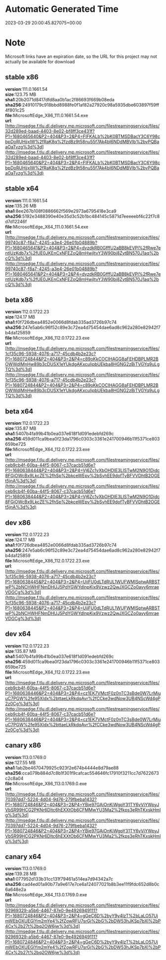 # Automatic Generated Time
2023-03-29 20:00:45.827075+00:00

# Note
Microsoft links have an expiration date, so the URL for this project may not actually be available for download

## stable x86
**version**:111.0.1661.54  
**size**:123.75 MB  
**sha1**:20b2071d8417dfd8aa0b1ac2f86693f669b08eda  
**sha256**:24910179c918bbd8988fe0f1af82a27920c98a5935dbe603897f59ff4f801c25  
**file**:MicrosoftEdge_X86_111.0.1661.54.exe  
**url**:[http://msedge.f.tlu.dl.delivery.mp.microsoft.com/filestreamingservice/files/32d289ed-baad-4403-8e02-bf8ff3ce431f?P1=1680465640&P2=404&P3=2&P4=FIFKALb%2bK0BTMSDBacY3C6Y98cbpDoRUHjjxlW%2fRaK8q%2fzdBz9t58nu55f7Ak4bI6NDdMBVIb%2bvPQBaaOaTvzg%3d%3d](http://msedge.f.tlu.dl.delivery.mp.microsoft.com/filestreamingservice/files/32d289ed-baad-4403-8e02-bf8ff3ce431f?P1=1680465640&P2=404&P3=2&P4=FIFKALb%2bK0BTMSDBacY3C6Y98cbpDoRUHjjxlW%2fRaK8q%2fzdBz9t58nu55f7Ak4bI6NDdMBVIb%2bvPQBaaOaTvzg%3d%3d)  

## stable x64
**version**:111.0.1661.54  
**size**:135.26 MB  
**sha1**:8ee267b108f0886662f569e2973a6795418e3ca9  
**sha256**:5192e3488390e40e35d3c52b1bc484145c5871d7eeeeebf4c22f7c8d7d12246f  
**file**:MicrosoftEdge_X64_111.0.1661.54.exe  
**url**:[http://msedge.f.tlu.dl.delivery.mp.microsoft.com/filestreamingservice/files/99740c87-f8a7-4245-a3e4-26e01b04889b?P1=1680465641&P2=404&P3=2&P4=dyzdkRB0GfffU2aBB8kEVPl%2fRwe7entlUzKdb7x%2fUE0JKEnCxNFEZoQ8mHwjItvY3W90bj8ZvtBN570J1aq%2bcQ%3d%3d](http://msedge.f.tlu.dl.delivery.mp.microsoft.com/filestreamingservice/files/99740c87-f8a7-4245-a3e4-26e01b04889b?P1=1680465641&P2=404&P3=2&P4=dyzdkRB0GfffU2aBB8kEVPl%2fRwe7entlUzKdb7x%2fUE0JKEnCxNFEZoQ8mHwjItvY3W90bj8ZvtBN570J1aq%2bcQ%3d%3d)  

## beta x86
**version**:112.0.1722.23  
**size**:124.17 MB  
**sha1**:f0f726dbea4852e0066d8fdab335ad3726b97c74  
**sha256**:247e5ab6c96f52c89e3c72ea4d75454dae6ad8c962a280e82942f7b4da125859  
**file**:MicrosoftEdge_X86_112.0.1722.23.exe  
**url**:[http://msedge.f.tlu.dl.delivery.mp.microsoft.com/filestreamingservice/files/1cf35c96-5938-4076-a717-45cdb4b2e23c?P1=1680724844&P2=404&P3=2&P4=c89oKkCOCIHAGG8aFEHDBPLMR2BOWWdIMnHw89b3cDUSX1eYUkdgAKxcuIipbUEkba8HGNG2zBiTVGYq9uLgTQ%3d%3d](http://msedge.f.tlu.dl.delivery.mp.microsoft.com/filestreamingservice/files/1cf35c96-5938-4076-a717-45cdb4b2e23c?P1=1680724844&P2=404&P3=2&P4=c89oKkCOCIHAGG8aFEHDBPLMR2BOWWdIMnHw89b3cDUSX1eYUkdgAKxcuIipbUEkba8HGNG2zBiTVGYq9uLgTQ%3d%3d)  

## beta x64
**version**:112.0.1722.23  
**size**:135.87 MB  
**sha1**:5407b4fa99b41b0ea037e618f1d091edebfd269c  
**sha256**:459d011ca9bea0f23da1796c0303c3361e241700946b11f5371ce803659be725  
**file**:MicrosoftEdge_X64_112.0.1722.23.exe  
**url**:[http://msedge.f.tlu.dl.delivery.mp.microsoft.com/filestreamingservice/files/ceb9cb4f-60ba-44f5-8067-c37cacb51d6e?P1=1680638444&P2=404&P3=2&P4=Vj6Zc1vXbOHDIE3LISTwM2N9O1Didc8FGjOWcBx9LkcZE%2fhSp%2bkceWEpv%2bSyhEE9dofTyBFVVDhtB2OGEt5jnA%3d%3d](http://msedge.f.tlu.dl.delivery.mp.microsoft.com/filestreamingservice/files/ceb9cb4f-60ba-44f5-8067-c37cacb51d6e?P1=1680638444&P2=404&P3=2&P4=Vj6Zc1vXbOHDIE3LISTwM2N9O1Didc8FGjOWcBx9LkcZE%2fhSp%2bkceWEpv%2bSyhEE9dofTyBFVVDhtB2OGEt5jnA%3d%3d)  

## dev x86
**version**:112.0.1722.23  
**size**:124.17 MB  
**sha1**:f0f726dbea4852e0066d8fdab335ad3726b97c74  
**sha256**:247e5ab6c96f52c89e3c72ea4d75454dae6ad8c962a280e82942f7b4da125859  
**file**:MicrosoftEdge_X86_112.0.1722.23.exe  
**url**:[http://msedge.f.tlu.dl.delivery.mp.microsoft.com/filestreamingservice/files/1cf35c96-5938-4076-a717-45cdb4b2e23c?P1=1680638445&P2=404&P3=2&P4=UiiFU0dLTdRUL1WUFWMlSptwARBSTwP%2bNCHWHFNmDHUJ5PdYGWYdlnpKix9Vzwz2QwJXGCZo0avy6mraeVDGCg%3d%3d](http://msedge.f.tlu.dl.delivery.mp.microsoft.com/filestreamingservice/files/1cf35c96-5938-4076-a717-45cdb4b2e23c?P1=1680638445&P2=404&P3=2&P4=UiiFU0dLTdRUL1WUFWMlSptwARBSTwP%2bNCHWHFNmDHUJ5PdYGWYdlnpKix9Vzwz2QwJXGCZo0avy6mraeVDGCg%3d%3d)  

## dev x64
**version**:112.0.1722.23  
**size**:135.87 MB  
**sha1**:5407b4fa99b41b0ea037e618f1d091edebfd269c  
**sha256**:459d011ca9bea0f23da1796c0303c3361e241700946b11f5371ce803659be725  
**file**:MicrosoftEdge_X64_112.0.1722.23.exe  
**url**:[http://msedge.f.tlu.dl.delivery.mp.microsoft.com/filestreamingservice/files/ceb9cb4f-60ba-44f5-8067-c37cacb51d6e?P1=1680638446&P2=404&P3=2&P4=cz1EK7VMctF0z0nTC3sBde0W7LrMiuuC7PGW%2fe95XIdx%2bttaeLkRkdqAvr%2fCCke3wdNow3UB4NScWd4gP2z0Cg%3d%3d](http://msedge.f.tlu.dl.delivery.mp.microsoft.com/filestreamingservice/files/ceb9cb4f-60ba-44f5-8067-c37cacb51d6e?P1=1680638446&P2=404&P3=2&P4=cz1EK7VMctF0z0nTC3sBde0W7LrMiuuC7PGW%2fe95XIdx%2bttaeLkRkdqAvr%2fCCke3wdNow3UB4NScWd4gP2z0Cg%3d%3d)  

## canary x86
**version**:113.0.1769.0  
**size**:127.55 MB  
**sha1**:1ab2be4670479925c923f2e674b4444e8d79ae88  
**sha256**:cca079b884d7c8b1f301f9cafcac554646fc17910f3211cc7d7622673c2c8a04  
**file**:MicrosoftEdge_X86_113.0.1769.0.exe  
**url**:[http://msedge.f.tlu.dl.delivery.mp.microsoft.com/filestreamingservice/files/70397dd7-5224-4d04-9d76-279fbeba1432?P1=1680724846&P2=404&P3=2&P4=YBje97GAiOnKiWgpY31TY6vViYWpyJVbSR99HCG2PKNr6Dltc6hEXXtOb6CFMMwYU3Ma2%2fkps3eRhTKxskHmlg%3d%3d](http://msedge.f.tlu.dl.delivery.mp.microsoft.com/filestreamingservice/files/70397dd7-5224-4d04-9d76-279fbeba1432?P1=1680724846&P2=404&P3=2&P4=YBje97GAiOnKiWgpY31TY6vViYWpyJVbSR99HCG2PKNr6Dltc6hEXXtOb6CFMMwYU3Ma2%2fkps3eRhTKxskHmlg%3d%3d)  

## canary x64
**version**:113.0.1769.0  
**size**:139.28 MB  
**sha1**:077952d133b31cc131f79461a514ea7d94342a7c  
**sha256**:cad4ed01a90b77a9e617e7ce6a124077021b8b3ee11f9fdc652d8b0c6a648e2a  
**file**:MicrosoftEdge_X64_113.0.1769.0.exe  
**url**:[http://msedge.f.tlu.dl.delivery.mp.microsoft.com/filestreamingservice/files/92969329-a5b6-4467-87e0-9e4926949111?P1=1680724846&P2=404&P3=2&P4=gGeC6D%2byY9y4IzT%2bLaLO57UjmWEbOXUEGlYm2mYe4%2fZowRFU7srGj%2bG%2bDW53hJKSp7bXl%2bP4Cx%2b27t%2bq2OW6jw%3d%3d](http://msedge.f.tlu.dl.delivery.mp.microsoft.com/filestreamingservice/files/92969329-a5b6-4467-87e0-9e4926949111?P1=1680724846&P2=404&P3=2&P4=gGeC6D%2byY9y4IzT%2bLaLO57UjmWEbOXUEGlYm2mYe4%2fZowRFU7srGj%2bG%2bDW53hJKSp7bXl%2bP4Cx%2b27t%2bq2OW6jw%3d%3d)  

